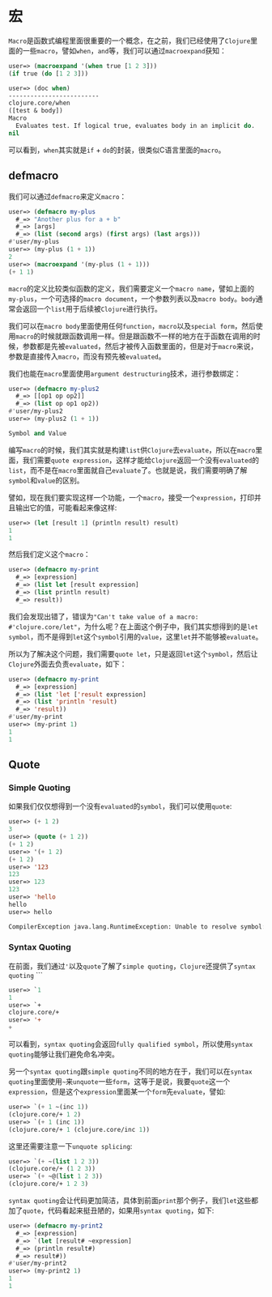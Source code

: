 # 宏


`Macro`是函数式编程里面很重要的一个概念，在之前，我们已经使用了`Clojure`里面的一些`macro`，譬如`when`，`and`等，我们可以通过`macroexpand`获知：

```lisp
user=> (macroexpand '(when true [1 2 3]))
(if true (do [1 2 3]))
```

```lisp
user=> (doc when)
-------------------------
clojure.core/when
([test & body])
Macro
  Evaluates test. If logical true, evaluates body in an implicit do.
nil
```

可以看到，`when`其实就是`if` + `do`的封装，很类似C语言里面的`macro`。

## defmacro

我们可以通过`defmacro`来定义`macro`：

```lisp
user=> (defmacro my-plus
  #_=> "Another plus for a + b"
  #_=> [args]
  #_=> (list (second args) (first args) (last args)))
#'user/my-plus
user=> (my-plus (1 + 1))
2
user=> (macroexpand '(my-plus (1 + 1)))
(+ 1 1)
```

`macro`的定义比较类似函数的定义，我们需要定义一个`macro name`，譬如上面的`my-plus`，一个可选择的`macro document`，一个参数列表以及`macro body`。`body`通常会返回一个`list`用于后续被`Clojure`进行执行。

我们可以在`macro body`里面使用任何`function`，`macro`以及`special form`，然后使用`macro`的时候就跟函数调用一样。但是跟函数不一样的地方在于函数在调用的时候，参数都是先被`evaluated`，然后才被传入函数里面的，但是对于`macro`来说，参数是直接传入`macro`，而没有预先被`evaluated`。

我们也能在`macro`里面使用`argument destructuring`技术，进行参数绑定：

```lisp
user=> (defmacro my-plus2
  #_=> [[op1 op op2]]
  #_=> (list op op1 op2))
#'user/my-plus2
user=> (my-plus2 (1 + 1))

Symbol and Value
```

编写`macro`的时候，我们其实就是构建`list`供`Clojure`去`evaluate`，所以在`macro`里面，我们需要`quote expression`，这样才能给`Clojure`返回一个没有`evaluated`的`list`，而不是在`macro`里面就自己`evaluate`了。也就是说，我们需要明确了解`symbol`和`value`的区别。

譬如，现在我们要实现这样一个功能，一个`macro`，接受一个`expression`，打印并且输出它的值，可能看起来像这样:

```lisp
user=> (let [result 1] (println result) result)
1
1
```

然后我们定义这个`macro`：

```lisp
user=> (defmacro my-print
  #_=> [expression]
  #_=> (list let [result expression]
  #_=> (list println result)
  #_=> result))
```

我们会发现出错了，错误为`"Can't take value of a macro: #'clojure.core/let"`，为什么呢？在上面这个例子中，我们其实想得到的是`let symbol`，而不是得到`let`这个`symbol`引用的`value`，这里`let`并不能够被`evaluate`。

所以为了解决这个问题，我们需要`quote let`，只是返回`let`这个`symbol`，然后让`Clojure`外面去负责`evaluate`，如下：

```lisp
user=> (defmacro my-print
  #_=> [expression]
  #_=> (list 'let ['result expression]
  #_=> (list 'println 'result)
  #_=> 'result))
#'user/my-print
user=> (my-print 1)
1
1
```

## Quote

### Simple Quoting

如果我们仅仅想得到一个没有`evaluated`的`symbol`，我们可以使用`quote`:

```lisp
user=> (+ 1 2)
3
user=> (quote (+ 1 2))
(+ 1 2)
user=> '(+ 1 2)
(+ 1 2)
user=> '123
123
user=> 123
123
user=> 'hello
hello
user=> hello

CompilerException java.lang.RuntimeException: Unable to resolve symbol: hello in this context
```
### Syntax Quoting

在前面，我们通过`'`以及`quote`了解了`simple quoting`，`Clojure`还提供了`syntax quoting` ```

```lisp
user=> `1
1
user=> `+
clojure.core/+
user=> '+
+
```

可以看到，`syntax quoting`会返回`fully qualified symbol`，所以使用`syntax quoting`能够让我们避免命名冲突。

另一个`syntax quoting`跟`simple quoting`不同的地方在于，我们可以在`syntax quoting`里面使用`~`来`unquote`一些`form`，这等于是说，我要`quote`这一个`expression`，但是这个`expression`里面某一个`form`先`evaluate`，譬如:

```lisp
user=> `(+ 1 ~(inc 1))
(clojure.core/+ 1 2)
user=> `(+ 1 (inc 1))
(clojure.core/+ 1 (clojure.core/inc 1))
```

这里还需要注意一下`unquote splicing`:

```lisp
user=> `(+ ~(list 1 2 3))
(clojure.core/+ (1 2 3))
user=> `(+ ~@(list 1 2 3))
(clojure.core/+ 1 2 3)
```

`syntax quoting`会让代码更加简洁，具体到前面`print`那个例子，我们`let`这些都加了`quote`，代码看起来挺丑陋的，如果用`syntax quoting`，如下:

```lisp
user=> (defmacro my-print2
  #_=> [expression]
  #_=> `(let [result# ~expression]
  #_=> (println result#)
  #_=> result#))
#'user/my-print2
user=> (my-print2 1)
1
1
```

